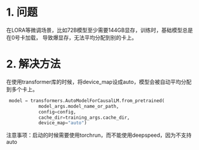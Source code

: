 # 1. 问题

在LORA等微调场景，比如72B模型至少需要144GB显存，训练时，基础模型总是在0号卡加载，
导致爆显存，无法平均分配到别的卡上。

# 2. 解决方法

在使用transformer库的时候，将device_map设成auto，模型会被自动平均分配到多个卡上。

```python
 model = transformers.AutoModelForCausalLM.from_pretrained(
            model_args.model_name_or_path,
            config=config,
            cache_dir=training_args.cache_dir,
            device_map="auto")
```

注意事项：启动的时候需要使用torchrun，而不能使用deepspeed，因为不支持auto
